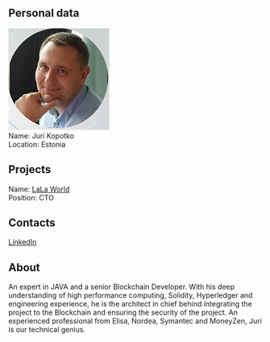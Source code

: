 ## Personal data
![juri kopotko photo](photo/juri_kopotko.jpg)  
Name:   Juri Kopotko  
Location: Estonia  
## Projects 
Name: [LaLa World](../projects/lala_world.md)  
Position: CTO   
## Contacts
[LinkedIn](https://www.linkedin.com/in/juri-kop%C3%B5tko-4536198/)    
## About
An expert in JAVA and a senior Blockchain Developer. With his deep understanding of high performance computing,
Solidity, Hyperledger and engineering experience, he is the architect in chief behind integrating the project to the Blockchain and ensuring the
security of the project. An experienced professional from Elisa, Nordea, Symantec and MoneyZen, Juri is our technical genius. 

